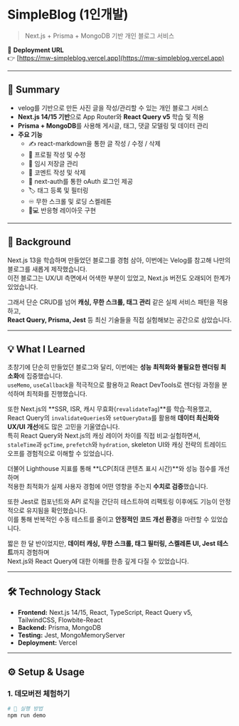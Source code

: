 # SimpleBlog (1인개발)
> Next.js + Prisma + MongoDB 기반 개인 블로그 서비스  

🔗 **Deployment URL**  
👉 [https://mw-simpleblog.vercel.app](https://mw-simpleblog.vercel.app)  

---

## 📌 Summary
- velog를 기반으로 만든 사진 글을 작성/관리할 수 있는 개인 블로그 서비스  
- **Next.js 14/15 기반**으로 App Router와 **React Query v5** 학습 및 적용  
- **Prisma + MongoDB**를 사용해 게시글, 태그, 댓글 모델링 및 데이터 관리  
- **주요 기능**
  - ✍️ react-markdown을 통한 글 작성 / 수정 / 삭제
  - 👤 프로필 작성 및 수정
  - 📝 임시 저장글 관리
  - 💬 코멘트 작성 및 삭제
  - 🔑 next-auth를 통한 oAuth 로그인 제공
  - 🏷️ 태그 등록 및 필터링
  - ♾️ 무한 스크롤 및 로딩 스켈레톤
  - 📱💻 반응형 레이아웃 구현
---

## 📖 Background
Next.js 13을 학습하며 만들었던 블로그를 경험 삼아, 이번에는 Velog를 참고해 나만의 블로그를 새롭게 제작했습니다.  
이전 블로그는 UX/UI 측면에서 어색한 부분이 있었고, Next.js 버전도 오래되어 한계가 있었습니다.  

그래서 단순 CRUD를 넘어 **캐싱, 무한 스크롤, 태그 관리** 같은 실제 서비스 패턴을 적용하고,  
**React Query, Prisma, Jest** 등 최신 기술들을 직접 실험해보는 공간으로 삼았습니다.  

---

## 💡 What I Learned
초창기에 단순히 만들었던 블로그와 달리, 이번에는 **성능 최적화와 불필요한 렌더링 최소화**에 집중했습니다.  
`useMemo`, `useCallback`을 적극적으로 활용하고 React DevTools로 렌더링 과정을 분석하며 최적화를 진행했습니다.  

또한 Next.js의 **SSR, ISR, 캐시 무효화(`revalidateTag`)**를 학습·적용했고,  
React Query의 `invalidateQueries`와 `setQueryData`를 활용해 **데이터 최신화와 UX/UI 개선**에도 많은 고민을 기울였습니다.  
특히 React Query와 Next.js의 캐싱 레이어 차이를 직접 비교·실험하면서,  
`staleTime`과 `gcTime`, `prefetch`와 `hydration`, skeleton UI와 캐싱 전략의 트레이드오프를 경험적으로 이해할 수 있었습니다.  

더불어 Lighthouse 지표를 통해 **LCP(최대 콘텐츠 표시 시간)**와 성능 점수를 개선하며  
적용한 최적화가 실제 사용자 경험에 어떤 영향을 주는지 **수치로 검증**했습니다.  

또한 Jest로 컴포넌트와 API 로직을 간단히 테스트하여 리팩토링 이후에도 기능이 안정적으로 유지됨을 확인했습니다.  
이를 통해 반복적인 수동 테스트를 줄이고 **안정적인 코드 개선 환경**을 마련할 수 있었습니다.  

짧은 한 달 반이었지만, **데이터 캐싱, 무한 스크롤, 태그 필터링, 스켈레톤 UI, Jest 테스트**까지 경험하며  
Next.js와 React Query에 대한 이해를 한층 깊게 다질 수 있었습니다.

---

## 🛠 Technology Stack
- **Frontend:** Next.js 14/15, React, TypeScript, React Query v5, TailwindCSS, Flowbite-React  
- **Backend:** Prisma, MongoDB  
- **Testing:** Jest, MongoMemoryServer  
- **Deployment:** Vercel  

---

## ⚙️ Setup & Usage

### 1. 데모버전 체험하기
```bash
# 🚀 실행 방법
npm run demo
